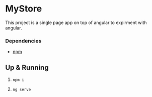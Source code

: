 # MyStore

This project is a single page app on top of angular to expirment with angular.
### Dependencies
* [npm](https://docs.npmjs.com/downloading-and-installing-node-js-and-npm)
## Up & Running
1.  ```
    npm i
    ```
1.  ```
    ng serve
    ``` 
